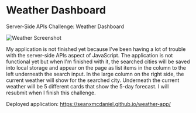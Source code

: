 # Weather Dashboard
Server-Side APIs Challenge: Weather Dashboard

![Weather Screenshot](https://user-images.githubusercontent.com/102200863/168715497-2919e161-bda5-4c56-9cc8-b67685e2dcfd.png)


My application is not finished yet because I've been having a lot of trouble with the server-side APIs aspect of JavaScript. The application is not functional yet but when I'm finished with it, the searched cities will be saved into local storage and appear on the page as list items in the column to the left underneath the search input. In the large column on the right side, the current weather will show for the searched city. Underneath the current weather will be 5 different cards that show the 5-day forecast. I will resubmit when I finish this challenge. 

Deployed application: 
https://seanxmcdaniel.github.io/weather-app/
